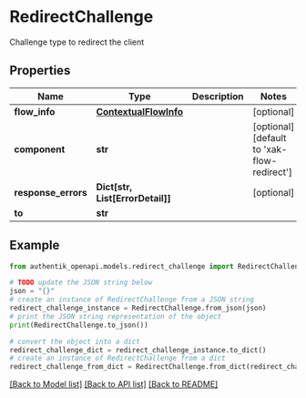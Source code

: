 # RedirectChallenge

Challenge type to redirect the client

## Properties

Name | Type | Description | Notes
------------ | ------------- | ------------- | -------------
**flow_info** | [**ContextualFlowInfo**](ContextualFlowInfo.md) |  | [optional] 
**component** | **str** |  | [optional] [default to 'xak-flow-redirect']
**response_errors** | **Dict[str, List[ErrorDetail]]** |  | [optional] 
**to** | **str** |  | 

## Example

```python
from authentik_openapi.models.redirect_challenge import RedirectChallenge

# TODO update the JSON string below
json = "{}"
# create an instance of RedirectChallenge from a JSON string
redirect_challenge_instance = RedirectChallenge.from_json(json)
# print the JSON string representation of the object
print(RedirectChallenge.to_json())

# convert the object into a dict
redirect_challenge_dict = redirect_challenge_instance.to_dict()
# create an instance of RedirectChallenge from a dict
redirect_challenge_from_dict = RedirectChallenge.from_dict(redirect_challenge_dict)
```
[[Back to Model list]](../README.md#documentation-for-models) [[Back to API list]](../README.md#documentation-for-api-endpoints) [[Back to README]](../README.md)


